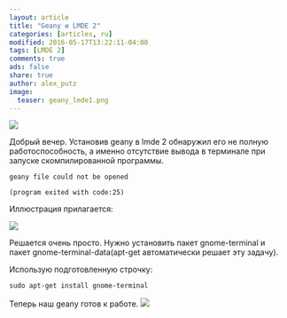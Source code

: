 ```yaml
---
layout: article
title: "Geany и LMDE 2"
categories: [articles, ru]
modified: 2016-05-17T13:22:11-04:00
tags: [LMDE 2]
comments: true
ads: false
share: true
author: alex_putz
image:
  teaser: geany_lmde1.png
---
```


<img src="{{ site.url }}/images/geany_lmde1.png">

Добрый вечер.
Установив geany в lmde 2 обнаружил его не полную работоспособность, а именно отсутствие вывода в терминале при запуске скомпилированной программы.

	geany file could not be opened

	(program exited with code:25)

Иллюстрация прилагается:

<img src="{{ site.url }}/images/geany_term_output1-488x341.png">


Решается очень просто. Нужно установить пакет gnome-terminal и пакет gnome-terminal-data(apt-get автоматически решает эту задачу).

Использую подготовленную строчку:



```css
sudo apt-get install gnome-terminal
```

Теперь наш geany готов к работе.
<img src="{{ site.url }}/images/geany_term_output2-655x410.png">
